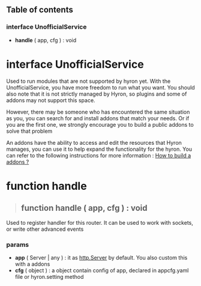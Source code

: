 ## **Table of contents**

### interface **UnofficialService**

-   **handle** ( app, cfg ) : void


# interface **UnofficialService**

Used to run modules that are not supported by hyron yet. With the UnofficialService, you have more freedom to run what you want. You should also note that it is not strictly managed by Hyron, so plugins and some of addons may not support this space.

However, there may be someone who has encountered the same situation as you, you can search for and install addons that match your needs. Or if you are the first one, we strongly encourage you to build a public addons to solve that problem

An addons have the ability to access and edit the resources that Hyron manages, you can use it to help expand the functionality for the hyron. You can refer to the following instructions for more information : [How to build a addons ?](addons-development/README.md)

# function handle

> ## function **handle** ( app, cfg ) : void

Used to register handler for this router. It can be used to work with sockets, or write other advanced events

### **params**

-   **app** ( Server | any ) : it as [http.Server](https://nodejs.org/api/http.html#http_class_http_server) by default. You also custom this with a addons
-   **cfg** ( object ) : a object contain config of app, declared in appcfg.yaml file or hyron.setting method
